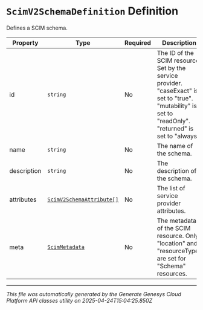 # `ScimV2SchemaDefinition` Definition

Defines a SCIM schema.

| Property | Type | Required | Description |
|----------|------|----------|-------------|
| id | `string` | No | The ID of the SCIM resource. Set by the service provider. "caseExact" is set to "true". "mutability" is set to "readOnly". "returned" is set to "always". |
| name | `string` | No | The name of the schema. |
| description | `string` | No | The description of the schema. |
| attributes | [`ScimV2SchemaAttribute[]`](scimv2schemaattribute-definition.md) | No | The list of service provider attributes. |
| meta | [`ScimMetadata`](scimmetadata-definition.md) | No | The metadata of the SCIM resource. Only "location" and "resourceType" are set for "Schema" resources. |

---

*This file was automatically generated by the Generate Genesys Cloud Platform API classes utility on 2025-04-24T15:04:25.850Z*